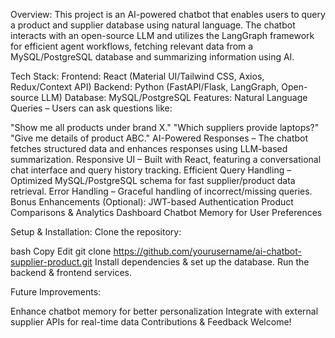 Overview:
This project is an AI-powered chatbot that enables users to query a product and supplier database using natural language. The chatbot interacts with an open-source LLM and utilizes the LangGraph framework for efficient agent workflows, fetching relevant data from a MySQL/PostgreSQL database and summarizing information using AI.

Tech Stack:
Frontend: React (Material UI/Tailwind CSS, Axios, Redux/Context API)
Backend: Python (FastAPI/Flask, LangGraph, Open-source LLM)
Database: MySQL/PostgreSQL
 Features:
 Natural Language Queries – Users can ask questions like:

"Show me all products under brand X."
"Which suppliers provide laptops?"
"Give me details of product ABC."
 AI-Powered Responses – The chatbot fetches structured data and enhances responses using LLM-based summarization.
 Responsive UI – Built with React, featuring a conversational chat interface and query history tracking.
 Efficient Query Handling – Optimized MySQL/PostgreSQL schema for fast supplier/product data retrieval.
 Error Handling – Graceful handling of incorrect/missing queries.
 Bonus Enhancements (Optional):
 JWT-based Authentication
 Product Comparisons & Analytics Dashboard
 Chatbot Memory for User Preferences

 Setup & Installation:
 Clone the repository:

bash
Copy
Edit
git clone https://github.com/yourusername/ai-chatbot-supplier-product.git
 Install dependencies & set up the database.
 Run the backend & frontend services.

 Future Improvements:

Enhance chatbot memory for better personalization
Integrate with external supplier APIs for real-time data
 Contributions & Feedback Welcome!

